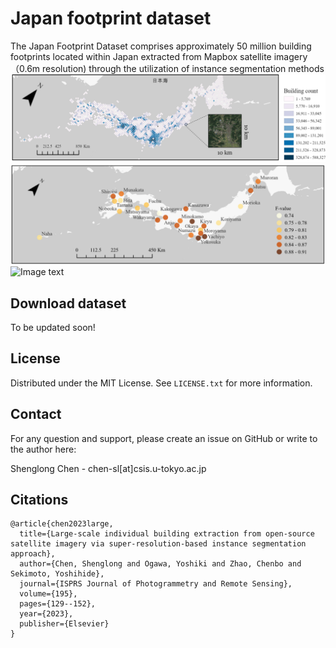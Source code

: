 # Japan footprint dataset

The Japan Footprint Dataset comprises approximately 50 million building footprints located within Japan extracted from Mapbox satellite imagery（0.6m resolution) through the utilization of instance segmentation methods
![Image text](https://github.com/sekilab/Japan_footprint_dataset/blob/master/Image/Building_count.png)
![Image text](https://github.com/sekilab/Japan_footprint_dataset/blob/master/Image/Accuracy.png)
![Image text](https://github.com/sekilab/Japan_footprint_dataset/blob/master/Image/Example.png)


## Download dataset
To be updated soon!

<!-- LICENSE -->
## License

Distributed under the MIT License. See `LICENSE.txt` for more information.





<!-- CONTACT -->
## Contact

For any question and support, please create an issue on GitHub or write to the author here:

Shenglong Chen  - chen-sl[at]csis.u-tokyo.ac.jp



## Citations
```csv
@article{chen2023large,
  title={Large-scale individual building extraction from open-source satellite imagery via super-resolution-based instance segmentation approach},
  author={Chen, Shenglong and Ogawa, Yoshiki and Zhao, Chenbo and Sekimoto, Yoshihide},
  journal={ISPRS Journal of Photogrammetry and Remote Sensing},
  volume={195},
  pages={129--152},
  year={2023},
  publisher={Elsevier}
}
```

